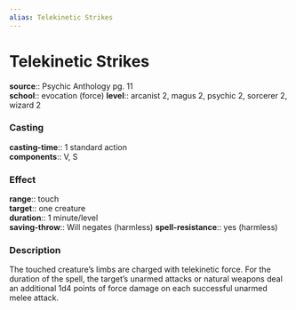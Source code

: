 ```yaml
---
alias: Telekinetic Strikes
---
```


# Telekinetic Strikes 

**source**:: Psychic Anthology pg. 11  
**school**:: evocation (force)
**level**:: arcanist 2, magus 2, psychic 2, sorcerer 2, wizard 2

### Casting 

**casting-time**:: 1 standard action  
**components**:: V, S

### Effect 

**range**:: touch  
**target**:: one creature  
**duration**:: 1 minute/level  
**saving-throw**:: Will negates (harmless)
**spell-resistance**:: yes (harmless)

### Description 

The touched creature’s limbs are charged with telekinetic force. For the duration of the spell, the target’s unarmed attacks or natural weapons deal an additional 1d4 points of force damage on each successful unarmed melee attack.
